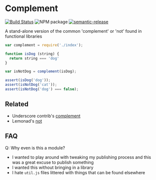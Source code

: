 Complement
====

[![Build Status](http://img.shields.io/travis/NickTomlin/node-complement/master.svg?style=flat)](https://travis-ci.org/NickTomlin/node-complement)
![NPM package](https://img.shields.io/npm/v/complement.svg)
[![semantic-release](https://img.shields.io/badge/%20%20%F0%9F%93%A6%F0%9F%9A%80-semantic--release-e10079.svg)](https://github.com/semantic-release/semantic-release)

A stand-alone version of the common 'complement' or 'not' found in functional libraries

```javascript
var complement = require('./index');

function isDog (string) {
  return string === 'dog'
}

var isNotDog = complement(isDog);

assert(isDog('dog'));
assert(isNotDog('cat'));
assert(isNotDog('dog') === false);
```

Related
---

- Underscore contrib's [complement](https://github.com/TheNodeILs/lodash-contrib/blob/master/common-js/_.function.combinators.js#L96)
- Lemonad's [not](https://github.com/fogus/lemonad/blob/master/lib/lemonad.js#L98)

FAQ
---

Q: Why even is this a module?

- I wanted to play around with tweaking my publishing process and this was a great excuse to publish something
- I wanted this without bringing in a library
- I hate `util.js` files littered with things that can be found elsewhere
